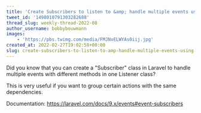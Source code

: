 ```yaml
---
title: 'Create Subscribers to listen to &amp; handle multiple events using separate methods, inside a single class'
tweet_id: '1498010791303282688'
thread_slug: weekly-thread-2022-08
author_username: bobbybouwmann
images:
    - 'https://pbs.twimg.com/media/FMJNvELWYAs0iij.jpg'
created_at: 2022-02-27T19:02:58+00:00
slug: create-subscribers-to-listen-to-amp-handle-multiple-events-using-separate-methods-inside-a-single-class
---
```

Did you know that you can create a "Subscriber" class in Laravel to handle multiple events with different methods in one Listener class?

This is very useful if you want to group certain actions with the same dependencies.

Documentation: https://laravel.com/docs/9.x/events#event-subscribers